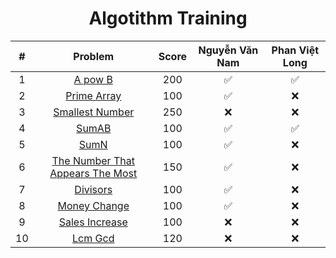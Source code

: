 <div align="center">

# Algotithm Training

|#| Problem|Score| Nguyễn Văn Nam| Phan Việt Long|
| :-----:|:-----:| :-----: | :-----: | :-: |
|1| [A pow B](https://github.com/zukahai/algotithm-training/tree/main/a_pow_b)|200| ✅| ✅|
|2| [Prime Array](https://github.com/zukahai/algotithm-training/tree/main/prime_array)|100| ✅| ❌|
|3| [Smallest Number](https://github.com/zukahai/algotithm-training/tree/main/smallest_number)|250| ❌| ❌|
|4| [SumAB](https://github.com/zukahai/algotithm-training/tree/main/sum_a_b)|100| ✅| ✅|
|5| [SumN](https://github.com/zukahai/algotithm-training/tree/main/sum_n)|100| ✅| ❌|
|6| [The Number That Appears The Most](https://github.com/zukahai/algotithm-training/tree/main/the_number_that_appears_the_most)|150| ✅| ❌|
|7| [Divisors](https://github.com/zukahai/algotithm-training/tree/main/divisors)|100| ✅| ❌|
|8| [Money Change](https://github.com/zukahai/algotithm-training/tree/main/money_change)|100| ✅| ❌|
|9| [Sales Increase](https://github.com/zukahai/algotithm-training/tree/main/sales_increase)|100| ❌| ❌|
|10| [Lcm Gcd](https://github.com/zukahai/algotithm-training/tree/main/lcm_gcd)|120| ❌| ❌|

</div>
